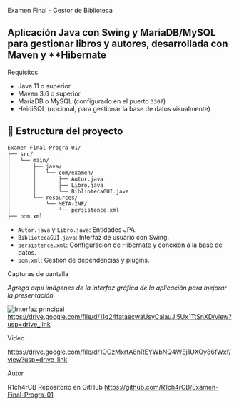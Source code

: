 Examen Final - Gestor de Biblioteca

Aplicación Java con Swing y MariaDB/MySQL para gestionar libros y autores, desarrollada con Maven y **Hibernate
---

Requisitos

- Java 11 o superior  
- Maven 3.6 o superior  
- MariaDB o MySQL (configurado en el puerto `3307`)  
- HeidiSQL (opcional, para gestionar la base de datos visualmente)


## 🔧 Estructura del proyecto

```
Examen-Final-Progra-01/
├── src/
│   └── main/
│       ├── java/
│       │   └── com/examen/
│       │       ├── Autor.java
│       │       ├── Libro.java
│       │       └── BibliotecaGUI.java
│       └── resources/
│           └── META-INF/
│               └── persistence.xml
├── pom.xml
```

- `Autor.java` y `Libro.java`: Entidades JPA.
- `BibliotecaGUI.java`: Interfaz de usuario con Swing.
- `persistence.xml`: Configuración de Hibernate y conexión a la base de datos.
- `pom.xml`: Gestión de dependencias y plugins.


Capturas de pantalla

_Agrega aquí imágenes de la interfaz gráfica de la aplicación para mejorar la presentación._

![Interfaz principal](https://drive.google.com/file/d/11q24fataecwaUsyCalauJl5Ux1TtSnXD/view?usp=drive_link)
https://drive.google.com/file/d/11q24fataecwaUsyCalauJl5Ux1TtSnXD/view?usp=drive_link


Video 

https://drive.google.com/file/d/1OGzMxrtA8nREYWbNQ4WEj1UXOy86fWxf/view?usp=drive_link

Autor

R1ch4rCB 
Repositorio en GitHub  https://github.com/R1ch4rCB/Examen-Final-Progra-01
